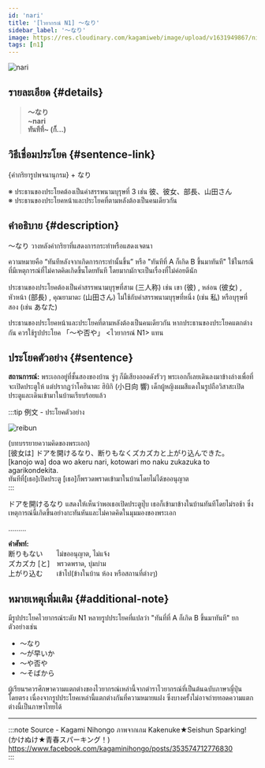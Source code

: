```yaml
---
id: 'nari'
title: '[ไวยากรณ์ N1] 〜なり'
sidebar_label: '〜なり'
image: https://res.cloudinary.com/kagamiweb/image/upload/v1631949867/nihongo/grammar/n1/reibun/nari.jpg
tags: [n1]
---
```


![nari](https://res.cloudinary.com/kagamiweb/image/upload/v1640445360/nihongo/grammar/n1/nari.jpg)

## รายละเอียด {#details}

> **〜なり**  
> **~nari**  
> **ทันทีที่~ (ก็...)**

## วิธีเชื่อมประโยค {#sentence-link}

{คำกริยารูปพจนานุกรม} + なり

※ ประธานของประโยคต้องเป็นคำสรรพนามบุรุษที่ 3 เช่น 彼、彼女、部長、山田さん  
※ ประธานของประโยคหน้าและประโยคที่ตามหลังต้องเป็นคนเดียวกัน  

## คำอธิบาย {#description}

〜なり วางหลังคำกริยาที่แสดงการกระทำหรือแสดงเจตนา

ความหมายคือ “ทันทีหลังจากเกิดการกระทำนั้นขึ้น” หรือ "ทันทีที่ A ก็เกิด B ขึ้นมาทันที" ใช้ในกรณีที่มีเหตุการณ์ที่ไม่คาดคิดเกิดขึ้นโดยทันที โดยมากมักจะเป็นเรื่องที่ไม่ค่อยดีนัก

ประธานของประโยคต้องเป็นคำสรรพนามบุรุษที่สาม (三人称) เช่น เขา (彼) , หล่อน (彼女) , หัวหน้า (部長) , คุณยามาดะ (山田さん) ไม่ใช้กับคำสรรพนามบุรุษที่หนึ่ง (เช่น 私) หรือบุรุษที่สอง (เช่น あなた)

ประธานของประโยคหน้าและประโยคที่ตามหลังต้องเป็นคนเดียวกัน หากประธานของประโยคแตกต่างกัน ควรใช้รูปประโยค 「～や否や」 <ไวยากรณ์ N1> แทน

## ประโยคตัวอย่าง {#sentence}

**สถานการณ์:** พระเอกอยู่ที่ชั้นสองของบ้าน จู่ๆ ก็มีเสียงออดดังรัวๆ พระเอกก็เลยเดินลงมาข้างล่างเพื่อที่จะเปิดประตูให้ แต่ปรากฏว่าโคฮินาตะ ฮิบิกิ (小日向 響) เด็กผู้หญิงผมสีแดงในรูปถือวิสาสะเปิดประตูและเดินเข้ามาในบ้านเรียบร้อยแล้ว

:::tip 例文 - ประโยคตัวอย่าง

![reibun](https://res.cloudinary.com/kagamiweb/image/upload/v1631949867/nihongo/grammar/n1/reibun/nari.jpg)

(บทบรรยายความคิดของพระเอก)  
[彼女は] ドアを開けるなり、断りもなくズカズカと上がり込んできた。  
[kanojo wa] doa wo akeru nari, kotowari mo naku zukazuka to agarikondekita.  
ทันทีที่[เธอ]เปิดประตู [เธอ]ก็พรวดพราดเข้ามาในบ้านโดยไม่ได้ขออนุญาต  
:::

ドアを開けるなり แสดงให้เห็นว่าพอเธอเปิดประตูปุ๊บ เธอก็เข้ามาข้างในบ้านทันทีโดยไม่รอช้า ซึ่งเหตุการณ์นี้เกิดขึ้นอย่างกะทันหันและไม่คาดคิดในมุมมองของพระเอก

.........

**คำศัพท์:**  
断りもない　　ไม่ขออนุญาต, ไม่แจ้ง  
ズカズカ [と]　พรวดพราด, บุ่มบ่าม  
上がり込む　　เข้าไป(ข้างในบ้าน ห้อง หรือสถานที่ต่างๆ)  

## หมายเหตุเพิ่มเติม {#additional-note}

มีรูปประโยคไวยากรณ์ระดับ N1 หลายรูปประโยคที่แปลว่า "ทันที่ที่ A ก็เกิด B ขึ้นมาทันที"  ยกตัวอย่างเช่น

- ～なり
- ～が早いか
- ～や否や
- ～そばから

ผู้เรียนฯควรศึกษาความแตกต่างของไวยากรณ์เหล่านี้จากตำราไวยากรณ์ที่เป็นต้นฉบับภาษาญี่ปุ่นโดยตรง เนื่องจากรูปประโยคเหล่านี้แตกต่างกันที่ความหมายแฝง ซึ่งบางครั้งไม่อาจถ่ายทอดความแตกต่างนี้เป็นภาษาไทยได้

---
:::note Source - Kagami Nihongo
ภาพจากเกม Kakenuke★Seishun Sparking! (かけぬけ★青春スパーキング！)  
https://www.facebook.com/kagaminihongo/posts/353574712776830  
:::